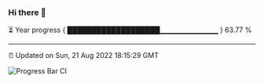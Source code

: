 ### Hi there 👋

⏳ Year progress { ███████████████████▁▁▁▁▁▁▁▁▁▁▁ } 63.77 %

---

⏰ Updated on Sun, 21 Aug 2022 18:15:29 GMT

![Progress Bar CI](https://github.com/liununu/liununu/workflows/Progress%20Bar%20CI/badge.svg)
